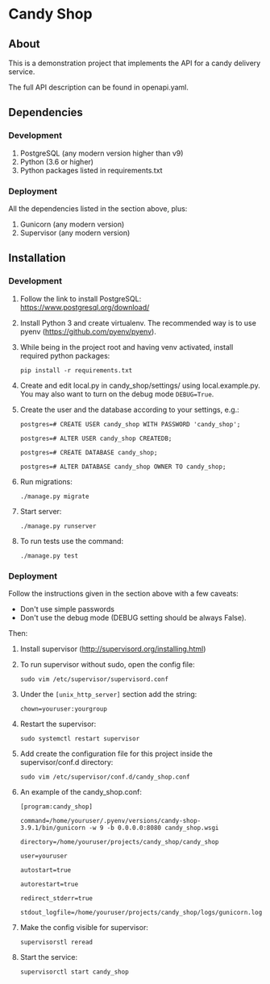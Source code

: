 # Candy Shop
## About
This is a demonstration project that implements the API for a candy delivery service.

The full API description can be found in openapi.yaml.

## Dependencies
### Development 
1. PostgreSQL (any modern version higher than v9)
2. Python (3.6 or higher)
3. Python packages listed in requirements.txt

### Deployment
All the dependencies listed in the section above, plus:
1. Gunicorn (any modern version)
2. Supervisor (any modern version)

## Installation
### Development
1. Follow the link to install PostgreSQL: https://www.postgresql.org/download/
2. Install Python 3 and create virtualenv.
   The recommended way is to use pyenv (https://github.com/pyenv/pyenv).
3. While being in the project root and having venv activated, install required python packages:

   `pip install -r requirements.txt`

4. Create and edit local.py in candy_shop/settings/ using local.example.py.
   You may also want to turn on the debug mode `DEBUG=True`.
5. Create the user and the database according to your settings, e.g.:

   `postgres=# CREATE USER candy_shop WITH PASSWORD 'candy_shop';`

   `postgres=# ALTER USER candy_shop CREATEDB;`

   `postgres=# CREATE DATABASE candy_shop;`

   `postgres=# ALTER DATABASE candy_shop OWNER TO candy_shop;`
6. Run migrations:

    `./manage.py migrate`

7. Start server:

   `./manage.py runserver`

8. To run tests use the command:

   `./manage.py test`
### Deployment
Follow the instructions given in the section above with a few caveats:
- Don't use simple passwords
- Don't use the debug mode (DEBUG setting should be always False).

Then:
1. Install supervisor (http://supervisord.org/installing.html)
2. To run supervisor without sudo, open the config file:

   `sudo vim /etc/supervisor/supervisord.conf`

3. Under the `[unix_http_server]` section add the string:

   `chown=youruser:yourgroup`

4. Restart the supervisor:

   `sudo systemctl restart supervisor`

5. Add create the configuration file for this project inside the supervisor/conf.d
   directory:

   `sudo vim /etc/supervisor/conf.d/candy_shop.conf`

6. An example of the candy_shop.conf:

   `[program:candy_shop]`
   
   `command=/home/youruser/.pyenv/versions/candy-shop-3.9.1/bin/gunicorn -w 9 -b 0.0.0.0:8080 candy_shop.wsgi`
   
   `directory=/home/youruser/projects/candy_shop/candy_shop`
   
   `user=youruser`
   
   `autostart=true`

   `autorestart=true`

   `redirect_stderr=true`

   `stdout_logfile=/home/youruser/projects/candy_shop/logs/gunicorn.log`

7. Make the config visible for supervisor:

   `supervisorstl reread`

8. Start the service:

   `supervisorctl start candy_shop`
